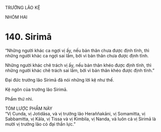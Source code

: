 TRƯỞNG LÃO KỆ

NHÓM HAI

# 140. Sirimā

“Những người khác ca ngợi vị ấy, nếu bản thân chưa được định tĩnh, thì những người khác ca ngợi sai lầm, bởi vì bản thân chưa được định tĩnh.

Những người khác chê trách vị ấy, nếu bản thân khéo được định tĩnh, thì những người khác chê trách sai lầm, bởi vì bản thân khéo được định tĩnh.”

Đại đức trưởng lão Sirimā đã nói những lời kệ như thế.

Kệ ngôn của trưởng lão Sirimā.

Phẩm thứ nhì.

TÓM LƯỢC PHẨM NÀY  
“Vị Cunda, vị Jotidāsa, và vị trưởng lão Heraññakāni, vị Somamitta, vị Sabbamitta, vị Kāla, vị Tissa và vị Kimbila, vị Nanda, và luôn cả vị Sirimā là mười vị trưởng lão có đại thần lực.”
